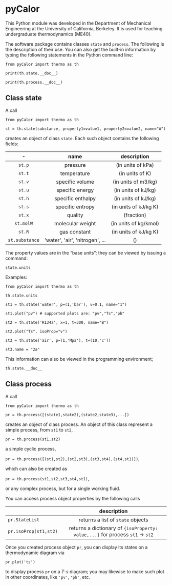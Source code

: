 # pyCalor

This Python module was developed in the Department of Mechanical Engineering at the University of California, Berkeley. It is used for teaching undergraduate thermodynamics (ME40).

The software package contains classes `state` and `process`. The following is the description of their use. You can also get the built-in information by typing the following statements in the Python command line:  

`from pyCalor import thermo as th`

`print(th.state.__doc__)`   

`print(th.process.__doc__)`  


## Class **state**  

A call

`from pyCalor import thermo as th`

`st = th.state(substance, property1=value1, property2=value2, name="A")`  

creates an object of class `state`. Each such object contains the following fields:  


| - | name | description |
| :-----------: | :--------------: | :-------------------------: |
| `st.p` | pressure | (in units of kPa)  |
| `st.t` | temperature | (in units of K)  |
| `st.v` | specific volume | (in units of m3/kg)  |
| `st.u` | specific energy | (in units of kJ/kg)  |
| `st.h` | specific enthalpy | (in units of kJ/kg)  |
| `st.s` | specific entropy | (in units of kJ/kg K)  |
| `st.x` | quality | (fraction)  |
| `st.molW` | molecular weight | (in units of kg/kmol)  |
| `st.R` | gas constant | (in units of kJ/kg K)  |
| `st.substance` | 'water', 'air', 'nitrogen', ... | ()  |

The property values are in the “base units”; they can be viewed by issuing a command:

`state.units`

Examples:

`from pyCalor import thermo as th`

`th.state.units`

`st1 = th.state('water', p=(1,'bar'), v=0.1, name="1")`

`st1.plot("pv") # supported plots are: "pv","Ts","ph"`

`st2 = th.state('R134a', x=1, t=300, name="B")`  

`st2.plot("Ts", isoProp="v")`

`st3 = th.state('air', p=(1,'Mpa'), t=(10,'c'))` 

`st3.name = "2a"`

This information can also be viewed in the programming environment; 

`th.state.__doc__`  
  

## Class process

A call

`from pyCalor import thermo as th`

`pr = th.process([(state1,state2),(state2,state3),...])`

creates an object of class process. An object of this class represent a simple process, from `st1` to `st2`,

`pr = th.process(st1,st2)`

a simple cyclic process,

`pr = th.process([(st1,st2),(st2,st3),(st3,st4),(st4,st1)])`,

which can also be created as 

`pr = th.process(st1,st2,st3,st4,st1)`,

or any complex process, but for a single working fluid.  

You can access process object properties by the following calls

|  |  description |
| :----------- | :--------------: |
| `pr.StateList` | returns a list of `state` objects| 
| `pr.isoProp(st1,st2)` | returns a dictionary of `{isoProperty: value,...}` for process `st1` &rarr; `st2` |

Once you created process object `pr`, you can display its states on a thermodynamic diagram via  

`pr.plot('ts')`   

to display process `pr` on a *T-s* diagram; you may likewise to make such plot in other coordinates, like `'pv'`, `'ph'`, etc.  











